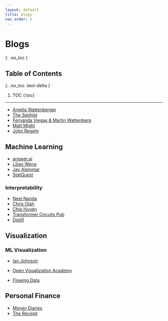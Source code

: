 ```yaml
---
layout: default 
title: blogs
nav_order: 5
---
```


# Blogs
{: .no_toc }

## Table of Contents
{: .no_toc .text-delta }

1. TOC
{:toc}

---
* [Amelia Wattenberger](https://wattenberger.com/)
* [The Sephist](https://thesephist.com)
* [Fernanda Viegas & Martin Wattenberg](https://medium.com/@hint_fm)
* [Matt Might](https://matt.might.net/articles/)
* [John Regehr](https://blog.regehr.org/)


## Machine Learning 
* [answer.ai](https://www.answer.ai)
* [Lilian Weng](https://lilianweng.github.io)
* [Jay Alammar](https://jalammar.github.io/)
* [StatQuest](https://statquest.org/)
### Interpretability 
* [Neel Nanda](https://www.neelnanda.io/)
* [Chris Olah](https://colah.github.io/)
* [Chip Huyen](https://huyenchip.com/blog/)
* [Transformer Circuits Pub](https://transformer-circuits.pub/)
* [Distill](https://distill.pub/)

## Visualization 
### ML Visualization 
* [Ian Johnson](https://enjalot.substack.com/)

* [Open Visualization Academy](https://openvisualizationacademy.org)
* [Flowing Data](https://flowingdata.com/)

## Personal Finance 
* [Money Diaries](https://www.refinery29.com/en-us/money-diary)
* [The Receipt](https://www.bonappetit.com/misc/the-receipt)